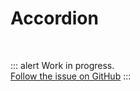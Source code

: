 # Accordion

<br>

::: alert Work in progress.  
[Follow the issue on GitHub](https://github.com/vue-a11y/vue-a11y.com/issues/12)
:::
